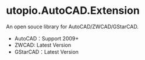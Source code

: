 # utopio.AutoCAD.Extension
An open souce library for AutoCAD/ZWCAD/GStarCAD.

- AutoCAD：Support 2009+
- ZWCAD: Latest Version
- GStarCAD：Latest Version
